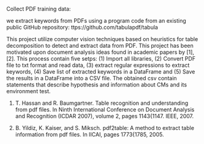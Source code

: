 Collect PDF training data:

we extract keywords from PDFs using a program code from an existing public GitHub repository:
ttps://github.com/tabulapdf/tabula

This project utilize computer vision techniques based on heuristics for table decomposition to detect and extract data from PDF. This project has been motivated upon document analysis ideas found in academic papers by [1], [2]. This process contain five setps: (1) Import all libraries, (2) Convert PDF file to txt format and read data, (3)
extract regular expressions to extract keywords, (4) Save list of extracted keywords in a DataFrame and (5) Save the results in a DataFrame into a CSV file. The obtained
csv contain statements that describe hypothesis and information about CMs and its environment test.

1. T. Hassan and R. Baumgartner. Table recognition and understanding from pdf
files. In Ninth International Conference on Document Analysis and Recognition
(ICDAR 2007), volume 2, pages 1143{1147. IEEE, 2007.

2. B. Yildiz, K. Kaiser, and S. Miksch. pdf2table: A method to extract table information from pdf files. In IICAI, pages 1773{1785, 2005.
